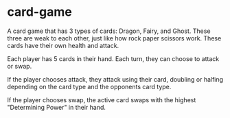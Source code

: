 # card-game
A card game that has 3 types of cards: Dragon, Fairy, and Ghost. These three are weak to each other, just like how rock paper scissors work.
These cards have their own health and attack.

Each player has 5 cards in their hand. Each turn, they can choose to attack or swap.

If the player chooses attack, they attack using their card, doubling or halfing depending on the card type and the opponents card type.

If the player chooses swap, the active card swaps with the highest "Determining Power" in their hand.
